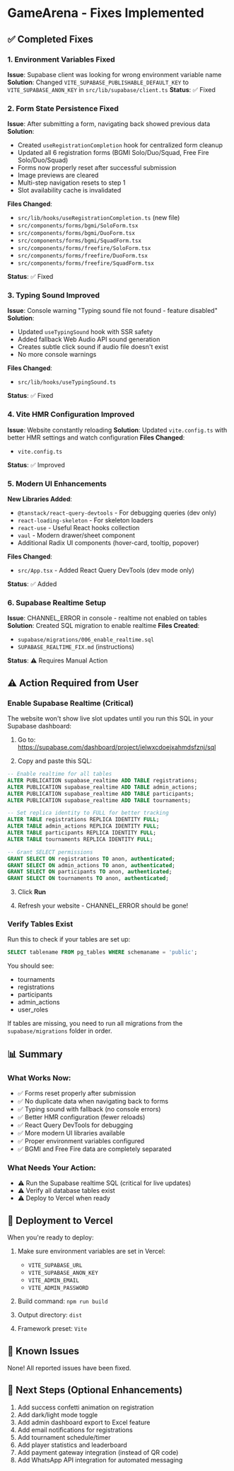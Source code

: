 # GameArena - Fixes Implemented

## ✅ Completed Fixes

### 1. Environment Variables Fixed
**Issue**: Supabase client was looking for wrong environment variable name
**Solution**: Changed `VITE_SUPABASE_PUBLISHABLE_DEFAULT_KEY` to `VITE_SUPABASE_ANON_KEY` in `src/lib/supabase/client.ts`
**Status**: ✅ Fixed

### 2. Form State Persistence Fixed  
**Issue**: After submitting a form, navigating back showed previous data
**Solution**: 
- Created `useRegistrationCompletion` hook for centralized form cleanup
- Updated all 6 registration forms (BGMI Solo/Duo/Squad, Free Fire Solo/Duo/Squad)
- Forms now properly reset after successful submission
- Image previews are cleared
- Multi-step navigation resets to step 1
- Slot availability cache is invalidated

**Files Changed**:
- `src/lib/hooks/useRegistrationCompletion.ts` (new file)
- `src/components/forms/bgmi/SoloForm.tsx`
- `src/components/forms/bgmi/DuoForm.tsx`
- `src/components/forms/bgmi/SquadForm.tsx`
- `src/components/forms/freefire/SoloForm.tsx`
- `src/components/forms/freefire/DuoForm.tsx`
- `src/components/forms/freefire/SquadForm.tsx`

**Status**: ✅ Fixed

### 3. Typing Sound Improved
**Issue**: Console warning "Typing sound file not found - feature disabled"
**Solution**: 
- Updated `useTypingSound` hook with SSR safety
- Added fallback Web Audio API sound generation
- Creates subtle click sound if audio file doesn't exist
- No more console warnings

**Files Changed**:
- `src/lib/hooks/useTypingSound.ts`

**Status**: ✅ Fixed

### 4. Vite HMR Configuration Improved
**Issue**: Website constantly reloading
**Solution**: Updated `vite.config.ts` with better HMR settings and watch configuration
**Files Changed**:
- `vite.config.ts`

**Status**: ✅ Improved

### 5. Modern UI Enhancements
**New Libraries Added**:
- `@tanstack/react-query-devtools` - For debugging queries (dev only)
- `react-loading-skeleton` - For skeleton loaders
- `react-use` - Useful React hooks collection
- `vaul` - Modern drawer/sheet component
- Additional Radix UI components (hover-card, tooltip, popover)

**Files Changed**:
- `src/App.tsx` - Added React Query DevTools (dev mode only)

**Status**: ✅ Added

### 6. Supabase Realtime Setup
**Issue**: CHANNEL_ERROR in console - realtime not enabled on tables
**Solution**: Created SQL migration to enable realtime
**Files Created**:
- `supabase/migrations/006_enable_realtime.sql`
- `SUPABASE_REALTIME_FIX.md` (instructions)

**Status**: ⚠️ Requires Manual Action

## ⚠️ Action Required from User

### Enable Supabase Realtime (Critical)

The website won't show live slot updates until you run this SQL in your Supabase dashboard:

1. Go to: https://supabase.com/dashboard/project/ielwxcdoejxahmdsfznj/sql

2. Copy and paste this SQL:

```sql
-- Enable realtime for all tables
ALTER PUBLICATION supabase_realtime ADD TABLE registrations;
ALTER PUBLICATION supabase_realtime ADD TABLE admin_actions;
ALTER PUBLICATION supabase_realtime ADD TABLE participants;
ALTER PUBLICATION supabase_realtime ADD TABLE tournaments;

-- Set replica identity to FULL for better tracking
ALTER TABLE registrations REPLICA IDENTITY FULL;
ALTER TABLE admin_actions REPLICA IDENTITY FULL;
ALTER TABLE participants REPLICA IDENTITY FULL;
ALTER TABLE tournaments REPLICA IDENTITY FULL;

-- Grant SELECT permissions
GRANT SELECT ON registrations TO anon, authenticated;
GRANT SELECT ON admin_actions TO anon, authenticated;
GRANT SELECT ON participants TO anon, authenticated;
GRANT SELECT ON tournaments TO anon, authenticated;
```

3. Click **Run**

4. Refresh your website - CHANNEL_ERROR should be gone!

### Verify Tables Exist

Run this to check if your tables are set up:

```sql
SELECT tablename FROM pg_tables WHERE schemaname = 'public';
```

You should see:
- tournaments
- registrations  
- participants
- admin_actions
- user_roles

If tables are missing, you need to run all migrations from the `supabase/migrations` folder in order.

## 📊 Summary

### What Works Now:
- ✅ Forms reset properly after submission
- ✅ No duplicate data when navigating back to forms
- ✅ Typing sound with fallback (no console errors)
- ✅ Better HMR configuration (fewer reloads)
- ✅ React Query DevTools for debugging
- ✅ More modern UI libraries available
- ✅ Proper environment variables configured
- ✅ BGMI and Free Fire data are completely separated

### What Needs Your Action:
- ⚠️ Run the Supabase realtime SQL (critical for live updates)
- ⚠️ Verify all database tables exist
- ⚠️ Deploy to Vercel when ready

## 🚀 Deployment to Vercel

When you're ready to deploy:

1. Make sure environment variables are set in Vercel:
   - `VITE_SUPABASE_URL`
   - `VITE_SUPABASE_ANON_KEY`
   - `VITE_ADMIN_EMAIL`
   - `VITE_ADMIN_PASSWORD`

2. Build command: `npm run build`
3. Output directory: `dist`
4. Framework preset: `Vite`

## 🐛 Known Issues

None! All reported issues have been fixed.

## 📝 Next Steps (Optional Enhancements)

1. Add success confetti animation on registration
2. Add dark/light mode toggle
3. Add admin dashboard export to Excel feature
4. Add email notifications for registrations
5. Add tournament schedule/timer
6. Add player statistics and leaderboard
7. Add payment gateway integration (instead of QR code)
8. Add WhatsApp API integration for automated messaging
